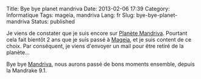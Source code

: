 Title: Bye bye planet mandriva
Date: 2013-02-06 17:39
Category: Informatique
Tags: mageia, mandriva
Lang: fr
Slug: bye-bye-planet-mandriva
Status: published

Je viens de constater que je suis encore sur [Planète
Mandriva](http://planetmandriva.zarb.org). Pourtant cela fait bientôt 2 ans que
je suis passé à [Mageia](http://www.mageia.org), et je suis content de ce
choix. Par conséquent, je viens d'envoyer un mail pour être retiré de la
planète...

Bye bye [Mandriva](http://www.mandriva.com), nous aurons passé de bons moments
ensemble, depuis la Mandrake 9.1.
